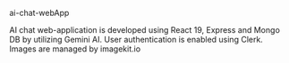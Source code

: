 ai-chat-webApp

AI chat web-application is developed using React 19, Express and Mongo DB by utilizing Gemini AI. User authentication is enabled using Clerk. Images are managed by imagekit.io
